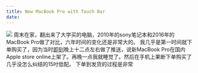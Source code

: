 ```yaml
---
title: New MacBook Pro with Touch Bar
date:
---
```

![](http://o90ifu2nt.bkt.clouddn.com/DSCF1476.jpg)
周末在家，翻出来了大学买的电脑，2010年的sony笔记本和2016年的MacBook Pro做了对比，六年时间的变化还是非常大的。
我几乎是第一时间就下单购买了，因为当时[即刻](https://www.ruguoapp.com)晚上十二点左右做了推送，说新MacBook Pro在国内Apple store online上架了。再晚一点我就睡觉了。然后在手机上果断下单购买了几乎没怎么纠结的15吋低配。
下单到发货的过程是非常
